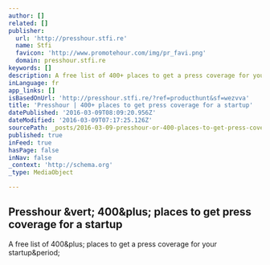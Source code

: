 ```yaml
---
author: []
related: []
publisher:
  url: 'http://presshour.stfi.re'
  name: Stfi
  favicon: 'http://www.promotehour.com/img/pr_favi.png'
  domain: presshour.stfi.re
keywords: []
description: A free list of 400+ places to get a press coverage for your startup.
inLanguage: fr
app_links: []
isBasedOnUrl: 'http://presshour.stfi.re/?ref=producthunt&sf=wezvva'
title: 'Presshour | 400+ places to get press coverage for a startup'
datePublished: '2016-03-09T08:09:20.956Z'
dateModified: '2016-03-09T07:17:25.126Z'
sourcePath: _posts/2016-03-09-presshour-or-400-places-to-get-press-coverage-for-a-startup.md
published: true
inFeed: true
hasPage: false
inNav: false
_context: 'http://schema.org'
_type: MediaObject

---
```

<article style=""><h1>Presshour &amp;vert; 400&amp;plus; places to get press coverage for a startup</h1><p>A free list of 400&amp;plus; places to get a press coverage for your startup&amp;period;</p></article>